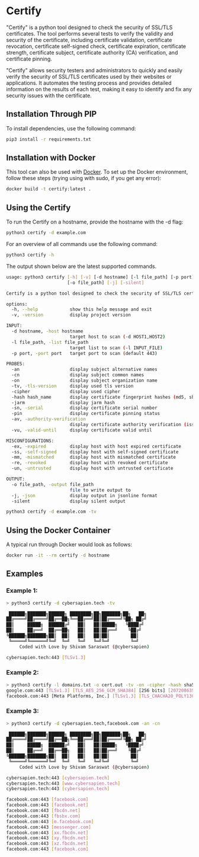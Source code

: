 # Certify

"Certify" is a python tool designed to check the security of SSL/TLS certificates. The tool performs several tests to verify the validity and security of the certificate, including certificate validation, certificate revocation, certificate self-signed check, certificate expiration, certificate strength, certificate subject, certificate authority (CA) verification, and certificate pinning.

"Certify" allows security testers and administrators to quickly and easily verify the security of SSL/TLS certificates used by their websites or applications. It automates the testing process and provides detailed information on the results of each test, making it easy to identify and fix any security issues with the certificate.

## Installation Through PIP
To install dependencies, use the following command:

```bash
pip3 install -r requirements.txt
```

## Installation with Docker
This tool can also be used with [Docker](https://www.docker.com/). To set up the Docker environment, follow these steps (trying using with sudo, if you get any error):

```bash
docker build -t certify:latest .
```

## Using the Certify

To run the Certify on a hostname, provide the hostname with the -d flag:

```bash
python3 certify -d example.com
```

For an overview of all commands use the following command:

```bash
python3 certify -h
```

The output shown below are the latest supported commands.

```bash
usage: python3 certify [-h] [-v] [-d hostname] [-l file_path] [-p port] [-an] [-cn] [-on] [-tv] [-cipher] [-hash hash_name] [-jarm] [-sn] [-pin] [-av] [-vu] [-ex] [-ss] [-mm] [-re] [-un]
                       [-o file_path] [-j] [-silent]

Certify is a python tool designed to check the security of SSL/TLS certificates.

options:
  -h, --help            show this help message and exit
  -v, -version          display project version

INPUT:
  -d hostname, -host hostname
                        target host to scan (-d HOST1,HOST2)
  -l file_path, -list file_path
                        target list to scan (-l INPUT_FILE)
  -p port, -port port   target port to scan (default 443)

PROBES:
  -an                   display subject alternative names
  -cn                   display subject common names
  -on                   display subject organization name
  -tv, -tls-version     display used tls version
  -cipher               display used cipher
  -hash hash_name       display certificate fingerprint hashes (md5, sha1, sha224, sha256, sha384, sha512)
  -jarm                 display jarm hash
  -sn, -serial          display certificate serial number
  -pin                  display certificate pinning status
  -av, -authority-verification
                        display certificate authority verification (issued to, issued by)
  -vu, -valid-until     display certificate valid until

MISCONFIGURATIONS:
  -ex, -expired         display host with host expired certificate
  -ss, -self-signed     display host with self-signed certificate
  -mm, -mismatched      display host with mismatched certificate
  -re, -revoked         display host with revoked certificate
  -un, -untrusted       display host with untrusted certificate

OUTPUT:
  -o file_path, -output file_path
                        file to write output to
  -j, -json             display output in jsonline format
  -silent               display silent output

python3 certify -d example.com -tv
```

## Using the Docker Container

A typical run through Docker would look as follows:

```bash
docker run -it --rm certify -d hostname
```

## Examples

### Example 1:

```bash
> python3 certify -d cybersapien.tech -tv

 ██████╗███████╗██████╗ ████████╗██╗███████╗██╗   ██╗
██╔════╝██╔════╝██╔══██╗╚══██╔══╝██║██╔════╝╚██╗ ██╔╝
██║     █████╗  ██████╔╝   ██║   ██║█████╗   ╚████╔╝
██║     ██╔══╝  ██╔══██╗   ██║   ██║██╔══╝    ╚██╔╝
╚██████╗███████╗██║  ██║   ██║   ██║██║        ██║
 ╚═════╝╚══════╝╚═╝  ╚═╝   ╚═╝   ╚═╝╚═╝        ╚═╝
     Coded with Love by Shivam Saraswat (@cybersapien)

cybersapien.tech:443 [TLSv1.3]
```

### Example 2:

```bash
> python3 certify -l domains.txt -o cert.out -tv -on -cipher -hash sha512 -jarm -sn -pin -av -vu -silent
google.com:443 [TLSv1.3] [TLS_AES_256_GCM_SHA384] [256 bits] [20720863506ab451420d11d72c72d312674d61a822a642812ff8cde635ffd92e2fa6172d00fd0b033116b6d07e4b89c0412eae00af58deb0ddc5ecf5ac63b96a] [27d40d40d29d40d1dc42d43d00041d4689ee210389f4f6b4b5b1b93f92252d] [F27B612A054C603612DE2BB967B1F2CC] [Passed] [google.com] [GTS CA 1C3] [May 25, 2023 04:20:59 AM]
facebook.com:443 [Meta Platforms, Inc.] [TLSv1.3] [TLS_CHACHA20_POLY1305_SHA256] [256 bits] [6bc40449e06861f4d824fb941690c4b08688d2b720381a311af696a7b586f7630d52af11a17c3ebcbcb45d54b083a86d5d445a0782640835b58ff92b184b58b8] [27d27d27d0000001dc41d43d00041d286915b3b1e31b83ae31db5c5a16efc7] [01E6B342797813A1BE6E94AFC5457350] [Passed] [facebook.com] [DigiCert SHA2 High Assurance Server CA] [March 26, 2023 11:59:59 PM]
```

### Example 3:

```bash
> python3 certify -d cybersapien.tech,facebook.com -an -cn

 ██████╗███████╗██████╗ ████████╗██╗███████╗██╗   ██╗
██╔════╝██╔════╝██╔══██╗╚══██╔══╝██║██╔════╝╚██╗ ██╔╝
██║     █████╗  ██████╔╝   ██║   ██║█████╗   ╚████╔╝
██║     ██╔══╝  ██╔══██╗   ██║   ██║██╔══╝    ╚██╔╝
╚██████╗███████╗██║  ██║   ██║   ██║██║        ██║
 ╚═════╝╚══════╝╚═╝  ╚═╝   ╚═╝   ╚═╝╚═╝        ╚═╝
     Coded with Love by Shivam Saraswat (@cybersapien)

cybersapien.tech:443 [cybersapien.tech]
cybersapien.tech:443 [www.cybersapien.tech]
cybersapien.tech:443 [cybersapien.tech]

facebook.com:443 [facebook.com]
facebook.com:443 [facebook.net]
facebook.com:443 [fbcdn.net]
facebook.com:443 [fbsbx.com]
facebook.com:443 [m.facebook.com]
facebook.com:443 [messenger.com]
facebook.com:443 [xx.fbcdn.net]
facebook.com:443 [xy.fbcdn.net]
facebook.com:443 [xz.fbcdn.net]
facebook.com:443 [facebook.com]
```

